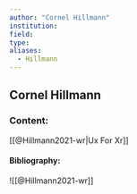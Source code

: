 ```yaml
---
author: "Cornel Hillmann"
institution:
field:
type:
aliases:
  - Hillmann
---
```


## Cornel Hillmann

### Content:
[[@Hillmann2021-wr|Ux For Xr]]

#### Bibliography:

![[@Hillmann2021-wr]]